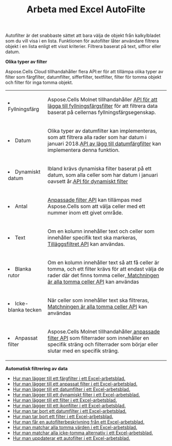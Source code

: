 ﻿---
title: Arbeta med Excel AutoFilte
second_title: Documen
linktitle: AutoFiltrera
type: docs
url: /sv/autofilter/
aliases: [/working-with-autofilter/]
keywords: Get, add, delete, and so on for auto filter on an Excel worksheet
description: "Aspose.Cells Cloud API:er har stöd för att hämta, lägga till, ta bort och så vidare för automatisk filterering på ett Excel-arbetsblad. SDK:er stöder olika typer av utvecklingsspråk. Dessa inkluderar Android, C#, Go, Java, NodeJS, Perl, PHP, Python, Ruby och Swift."
weight: 100
kwords: Excel, Office Moln, REST API, Kalkylblad, PDF, CSV, Json, Markdown, Autofilter
---
Autofilter är det snabbaste sättet att bara välja de objekt från kalkylbladet som du vill visa i en lista. Funktionen för autofilter låter användare filtrera objekt i en lista enligt ett visst kriterier. Filtrera baserat på text, siffror eller datum.

**Olika typer av filter**

Aspose.Cells Cloud tillhandahåller flera API:er för att tillämpa olika typer av filter som färgfilter, datumfilter, sifferfilter, textfilter, filter för tomma objekt och filter för inga tomma objekt.

<table class="table table-striped">
  <tr>
  <td class="col-md-2"> <li>Fyllningsfärg</li> </td>
  <td class="col-md-10">
  <p>Aspose.Cells Molnet tillhandahåller
 <a href="/cells/sv/autofilter/add-color-filter/">API för att lägga till fyllningsfärgsfilter</a>
för att filtrera data baserat på cellernas fyllningsfärgsegenskap.</p>
  </td>
  </tr>
  <tr>
    <td class="col-md-2"> <li>Datum</li> </td>
  <td class="col-md-10">
  <p>
 Olika typer av datumfilter kan implementeras, som att filtrera alla rader som har datum i januari 2018.<a href="/cells/sv/autofilter/add-date-filter/">API av lägg till datumfärgfilter</a> kan implementera denna funktion.
</p>
  </td>
  </tr>
    <tr>
    <td class="col-md-2"> <li>Dynamiskt datum</li> </td>
  <td class="col-md-10">
  <p>
 Ibland krävs dynamiska filter baserat på ett datum, som alla celler som har datum i januari oavsett år.<a href="/cells/sv/autofilter/add-dynamic-filter/">API för dynamiskt filter</a>  
</p>
  </td>
  </tr>
      <tr>
    <td class="col-md-2"> <li>Antal</li> </td>
  <td class="col-md-10">
  <p>
<a href="/cells/sv/autofilter/add-filter/">Anpassade filter API</a> kan tillämpas med Aspose.Cells som att välja celler med ett nummer inom ett givet område.
</p>
  </td>
  </tr>
        <tr>
    <td class="col-md-2"> <li>Text</li> </td>
  <td class="col-md-10">
  <p>
 Om en kolumn innehåller text och celler som innehåller specifik text ska markeras,<a href="/cells/sv/autofilter/add-filter/"> Tilläggsfiltret API</a> kan användas.
</p>
  </td>
  </tr>
          <tr>
    <td class="col-md-2"> <li>Blanka rutor</li> </td>
  <td class="col-md-10">
  <p>

 Om en kolumn innehåller text så att få celler är tomma, och ett filter krävs för att endast välja de rader där det finns tomma celler,<a href="/cells/sv/autofilter/match-all-blank/"> Matchningen är alla tomma celler API</a> kan användas
</p>
  </td>
  </tr>
            <tr>
    <td class="col-md-2"> <li>Icke-blanka tecken</li> </td>
  <td class="col-md-10">
  <p>

 När celler som innehåller text ska filtreras,<a href="/cells/sv/autofilter/match-all-blank/"> Matchningen är alla tomma celler API</a> kan användas
</p>
  </td>
  </tr>
              <tr>
    <td class="col-md-2"> <li>Anpassat filter</li> </td>
  <td class="col-md-10">
  <p>
 Aspose.Cells Molnet tillhandahåller<a href="/cells/sv/autofilter/add-dynamic-filter/"> anpassade filter API</a> som filterrader som innehåller en specifik sträng och filterrader som börjar eller slutar med en specifik sträng.
</p>
  </td>
  </tr>
</table>

**Automatisk filtrering av data**

- [Hur man lägger till ett färgfilter i ett Excel-arbetsblad.](/cells/sv/autofilter/add-color-filter/)
- [Hur man lägger till ett anpassat filter i ett Excel-arbetsblad.](/cells/sv/autofilter/add-custom-filter/)
- [Hur man lägger till ett datumfilter i ett Excel-arbetsblad.](/cells/sv/autofilter/add-date-filter/)
- [Hur man lägger till ett dynamiskt filter i ett Excel-arbetsblad.](/cells/sv/autofilter/add-dynamic-filter/)
- [Hur man lägger till ett filter i ett Excel-arbetsblad.](/cells/sv/autofilter/add-filter/)
- [Hur man lägger till ett ikonfilter i ett Excel-arbetsblad.](/cells/sv/autofilter/add-icon-filter/)
- [Hur man tar bort ett datumfilter i ett Excel-arbetsblad.](/cells/sv/autofilter/delete-a-date-filter/)
- [Hur man tar bort ett filter i ett Excel-arbetsblad.](/cells/sv/delete-filter/)
- [Hur man får en autofilterbeskrivning från ett Excel-arbetsblad.](/cells/sv/autofilter/get/)
- [Hur man matchar alla tomma värden i ett Excel-arbetsblad.](/cells/sv/autofilter/match-all-blank/)
- [Hur man matchar alla icke-tomma alternativ i ett Excel-arbetsblad.](/cells/sv/autofilter/match-all-non-blank/)
- [Hur man uppdaterar ett autofilter i ett Excel-arbetsblad.](/cells/sv/autofilter/refresh/)
